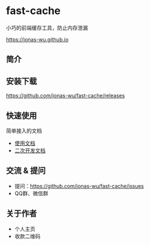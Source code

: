 # fast-cache

小巧的前端缓存工具，防止内存泄漏

<https://jonas-wu.github.io>

## 简介

## 安装下载

<https://github.com/jonas-wu/fast-cache/releases>

## 快速使用

简单接入的文档

- [使用文档](./doc/use/README.md)
- [二次开发文档](./doc/dev/README.md)

## 交流 & 提问

- 提问：<https://github.com/jonas-wu/fast-cache/issues>
- QQ群、微信群


## 关于作者

- 个人主页
- 收款二维码